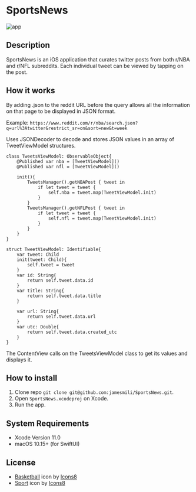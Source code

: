 # SportsNews
![app](https://i.imgur.com/bbP23lE.png)
## Description

SportsNews is an iOS application that curates twitter posts from both r/NBA and r/NFL subreddits. Each individual tweet can be viewed by tapping on the post.

## How it works

By adding .json to the reddit URL before the query allows all the information on that page to be displayed in JSON format. 

Example:
```https://www.reddit.com/r/nba/search.json?q=url%3Atwitter&restrict_sr=on&sort=new&t=week```

Uses JSONDecoder to decode and stores JSON values in an array of TweetViewModel structures. 
```
class TweetsViewModel: ObservableObject{
    @Published var nba = [TweetViewModel]()
    @Published var nfl = [TweetViewModel]()

    init(){
        TweetsManager().getNBAPost { tweet in
            if let tweet = tweet {
                self.nba = tweet.map(TweetViewModel.init)
            }
        }
        TweetsManager().getNFLPost { tweet in
            if let tweet = tweet {
                self.nfl = tweet.map(TweetViewModel.init)
            }
        }
    }
}

struct TweetViewModel: Identifiable{
    var tweet: Child
    init(tweet: Child){
        self.tweet = tweet
    }
    var id: String{
        return self.tweet.data.id
    }
    var title: String{
        return self.tweet.data.title
    }
    
    var url: String{
        return self.tweet.data.url
    }
    var utc: Double{
        return self.tweet.data.created_utc
    }
}
```
The ContentView calls on the TweetsViewModel class to get its values and displays it.
## How to install

1. Clone repo ```git clone git@github.com:jamesmili/SportsNews.git```.
2. Open ```SportsNews.xcodeproj``` on Xcode.
3. Run the app.

## System Requirements
* Xcode Version 11.0
* macOS 10.15+ (for SwiftUI)

## License
* <a target="_blank" href="https://icons8.com/icons/set/basketball">Basketball</a> icon by <a target="_blank" href="https://icons8.com">Icons8</a>
* <a target="_blank" href="https://icons8.com/icons/set/sport">Sport</a> icon by <a target="_blank" href="https://icons8.com">Icons8</a>